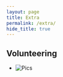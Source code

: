 ```yaml
---
layout: page
title: Extra
permalink: /extra/
hide_title: true
---
```



## Volunteering
- ![Pics](/extra/volunteering/)


